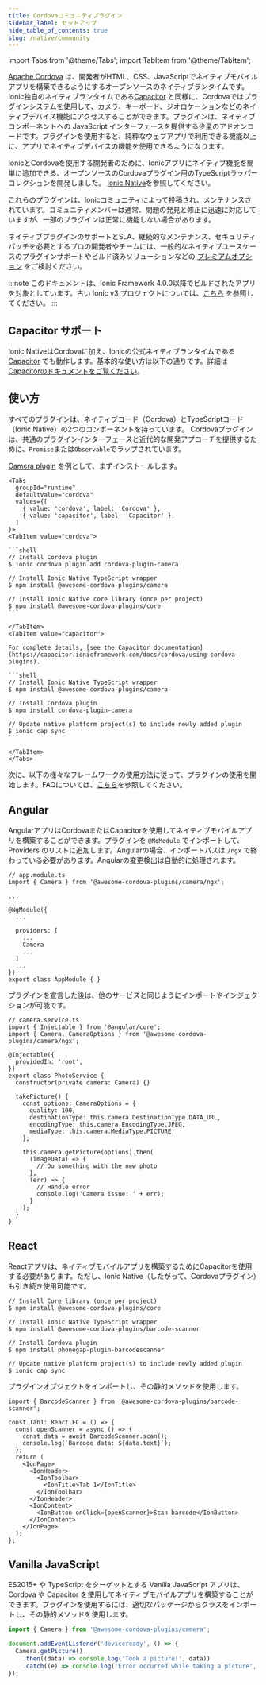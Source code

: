 ```yaml
---
title: Cordovaコミュニティプラグイン
sidebar_label: セットアップ
hide_table_of_contents: true
slug: /native/community
---
```


import Tabs from '@theme/Tabs';
import TabItem from '@theme/TabItem';

<head>
  <title>Cordova Plugins | Cordova Community Core Plugins for Ionic Apps</title>
  <meta
    name="description"
    content="For the Cordova user community, our collection of TypeScript wrappers for open source Cordova core plugins easily add native functionality to any Ionic app."
  />
</head>

[Apache Cordova](https://cordova.apache.org/) は、開発者がHTML、CSS、JavaScriptでネイティブモバイルアプリを構築できるようにするオープンソースのネイティブランタイムです。Ionic独自のネイティブランタイムである[Capacitor](https://capacitorjs.com/) と同様に、Cordovaではプラグインシステムを使用して、カメラ、キーボード、ジオロケーションなどのネイティブデバイス機能にアクセスすることができます。プラグインは、ネイティブコンポーネントへの JavaScript インターフェースを提供する少量のアドオンコードです。プラグインを使用すると、純粋なウェブアプリで利用できる機能以上に、アプリでネイティブデバイスの機能を使用できるようになります。

IonicとCordovaを使用する開発者のために、Ionicアプリにネイティブ機能を簡単に追加できる、オープンソースのCordovaプラグイン用のTypeScriptラッパーコレクションを開発しました。 [Ionic Native](https://github.com/ionic-team/ionic-native)を参照してください。

これらのプラグインは、Ionicコミュニティによって投稿され、メンテナンスされています。コミュニティメンバーは通常、問題の発見と修正に迅速に対応していますが、一部のプラグインは正常に機能しない場合があります。

ネイティブプラグインのサポートとSLA、継続的なメンテナンス、セキュリティパッチを必要とするプロの開発者やチームには、一般的なネイティブユースケースのプラグインサポートやビルド済みソリューションなどの [プレミアムオプション](https://ionicframework.com/native) をご検討ください。
<intro-end />

:::note
このドキュメントは、Ionic Framework 4.0.0以降でビルドされたアプリを対象としています。古い Ionic v3 プロジェクトについては、[こちら](https://ionicframework.com/docs/v3/native) を参照してください。
:::

## Capacitor サポート

Ionic NativeはCordovaに加え、Ionicの公式ネイティブランタイムである [Capacitor](https://capacitor.ionicframework.com) でも動作します。基本的な使い方は以下の通りです。詳細は [Capacitorのドキュメントをご覧ください](https://capacitor.ionicframework.com/docs/cordova/using-cordova-plugins)。

## 使い方

すべてのプラグインは、ネイティブコード（Cordova）とTypeScriptコード（Ionic Native）の2つのコンポーネントを持っています。
Cordovaプラグインは、共通のプラグインインターフェースと近代的な開発アプローチを提供するために、`Promise`または`Observable`でラップされています。

[Camera plugin](native/camera.md) を例として、まずインストールします。

````mdx-code-block
<Tabs
  groupId="runtime"
  defaultValue="cordova"
  values={[
    { value: 'cordova', label: 'Cordova' },
    { value: 'capacitor', label: 'Capacitor' },
  ]
}>
<TabItem value="cordova">

```shell
// Install Cordova plugin
$ ionic cordova plugin add cordova-plugin-camera

// Install Ionic Native TypeScript wrapper
$ npm install @awesome-cordova-plugins/camera

// Install Ionic Native core library (once per project)
$ npm install @awesome-cordova-plugins/core
```

</TabItem>
<TabItem value="capacitor">

For complete details, [see the Capacitor documentation](https://capacitor.ionicframework.com/docs/cordova/using-cordova-plugins).

```shell
// Install Ionic Native TypeScript wrapper
$ npm install @awesome-cordova-plugins/camera

// Install Cordova plugin
$ npm install cordova-plugin-camera

// Update native platform project(s) to include newly added plugin
$ ionic cap sync
```

</TabItem>
</Tabs>
````

次に、以下の様々なフレームワークの使用方法に従って、プラグインの使用を開始します。FAQについては、[こちら](native-faq.md)を参照してください。

## Angular

AngularアプリはCordovaまたはCapacitorを使用してネイティブモバイルアプリを構築することができます。プラグインを `@NgModule` でインポートして、Providers のリストに追加します。Angularの場合、インポートパスは `/ngx` で終わっている必要があります。Angularの変更検出は自動的に処理されます。

```tsx
// app.module.ts
import { Camera } from '@awesome-cordova-plugins/camera/ngx';

...

@NgModule({
  ...

  providers: [
    ...
    Camera
    ...
  ]
  ...
})
export class AppModule { }
```

プラグインを宣言した後は、他のサービスと同じようにインポートやインジェクションが可能です。

```tsx
// camera.service.ts
import { Injectable } from '@angular/core';
import { Camera, CameraOptions } from '@awesome-cordova-plugins/camera/ngx';

@Injectable({
  providedIn: 'root',
})
export class PhotoService {
  constructor(private camera: Camera) {}

  takePicture() {
    const options: CameraOptions = {
      quality: 100,
      destinationType: this.camera.DestinationType.DATA_URL,
      encodingType: this.camera.EncodingType.JPEG,
      mediaType: this.camera.MediaType.PICTURE,
    };

    this.camera.getPicture(options).then(
      (imageData) => {
        // Do something with the new photo
      },
      (err) => {
        // Handle error
        console.log('Camera issue: ' + err);
      }
    );
  }
}
```

## React

Reactアプリは、ネイティブモバイルアプリを構築するためにCapacitorを使用する必要があります。ただし、Ionic Native（したがって、Cordovaプラグイン）も引き続き使用可能です。

```shell-session
// Install Core library (once per project)
$ npm install @awesome-cordova-plugins/core

// Install Ionic Native TypeScript wrapper
$ npm install @awesome-cordova-plugins/barcode-scanner

// Install Cordova plugin
$ npm install phonegap-plugin-barcodescanner

// Update native platform project(s) to include newly added plugin
$ ionic cap sync
```

プラグインオブジェクトをインポートし、その静的メソッドを使用します。

```tsx
import { BarcodeScanner } from '@awesome-cordova-plugins/barcode-scanner';

const Tab1: React.FC = () => {
  const openScanner = async () => {
    const data = await BarcodeScanner.scan();
    console.log(`Barcode data: ${data.text}`);
  };
  return (
    <IonPage>
      <IonHeader>
        <IonToolbar>
          <IonTitle>Tab 1</IonTitle>
        </IonToolbar>
      </IonHeader>
      <IonContent>
        <IonButton onClick={openScanner}>Scan barcode</IonButton>
      </IonContent>
    </IonPage>
  );
};
```

## Vanilla JavaScript

ES2015+ や TypeScript をターゲットとする Vanilla JavaScript アプリは、Cordova や Capacitor を使用してネイティブモバイルアプリを構築することができます。プラグインを使用するには、適切なパッケージからクラスをインポートし、その静的メソッドを使用します。

```js
import { Camera } from '@awesome-cordova-plugins/camera';

document.addEventListener('deviceready', () => {
  Camera.getPicture()
    .then((data) => console.log('Took a picture!', data))
    .catch((e) => console.log('Error occurred while taking a picture', e));
});
```
